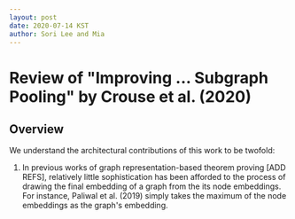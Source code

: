 ```yaml
---
layout: post
date: 2020-07-14 KST
author: Sori Lee and Mia
---
```


# Review of "Improving ... Subgraph Pooling" by Crouse et al. (2020)

## Overview

We understand the architectural contributions of this work to be twofold:

1. In previous works of graph representation-based theorem proving [ADD REFS], relatively little sophistication has been afforded to the process of drawing the final embedding of a graph from the its node embeddings. 
For instance, Paliwal et al. (2019) simply takes the maximum of the node embeddings as the graph's embedding.
